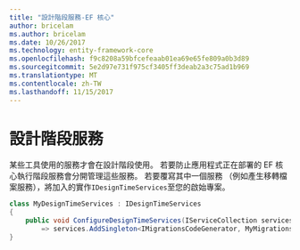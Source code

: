 ```yaml
---
title: "設計階段服務-EF 核心"
author: bricelam
ms.author: bricelam
ms.date: 10/26/2017
ms.technology: entity-framework-core
ms.openlocfilehash: f9c8208a59bfcefeaab01ea69e65fe809a0b3d89
ms.sourcegitcommit: 5e2d97e731f975cf3405ff3deab2a3c75ad1b969
ms.translationtype: MT
ms.contentlocale: zh-TW
ms.lasthandoff: 11/15/2017
---
```

<a name="design-time-services"></a>設計階段服務
====================
某些工具使用的服務才會在設計階段使用。 若要防止應用程式正在部署的 EF 核心執行階段服務會分開管理這些服務。 若要覆寫其中一個服務 （例如產生移轉檔案服務），將加入的實作`IDesignTimeServices`至您的啟始專案。

``` csharp
class MyDesignTimeServices : IDesignTimeServices
{
    public void ConfigureDesignTimeServices(IServiceCollection services)
        => services.AddSingleton<IMigrationsCodeGenerator, MyMigrationsCodeGenerator>()
}
```
